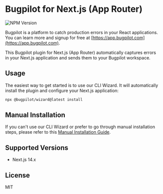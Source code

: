 # Bugpilot for Next.js (App Router)

![NPM Version](https://img.shields.io/npm/v/@bugpilot/plugin-nextjs)

Bugpilot is a platform to catch production errors in your React applications. You can learn more and signup for free at [https://app.bugpilot.com](https://app.bugpilot.com).

This Bugpilot plugin for Next.js (App Router) automatically captures errors in your Next.js application and sends them to your Bugpilot workspace.

## Usage

The easiest way to get started is to use our CLI Wizard. It will automatically install the plugin and configure your Next.js application:

```bash
npx @bugpilot/wizard@latest install
```

## Manual Installation

If you can't use our CLI Wizard or prefer to go through manual installation steps, please refer to this [Manual Installation Guide](https://github.com/bugpilot/wizard/wiki/Manual-Setup-(Next.js-App-Router)).

## Supported Versions

- Next.js 14.x

## License

MIT
